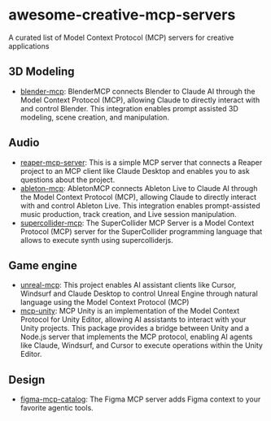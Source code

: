 # awesome-creative-mcp-servers
A curated list of Model Context Protocol (MCP) servers for creative applications

## 3D Modeling
- [blender-mcp](https://github.com/ahujasid/blender-mcp): BlenderMCP connects Blender to Claude AI through the Model Context Protocol (MCP), allowing Claude to directly interact with and control Blender. This integration enables prompt assisted 3D modeling, scene creation, and manipulation.

## Audio
- [reaper-mcp-server](https://github.com/dschuler36/reaper-mcp-server): This is a simple MCP server that connects a Reaper project to an MCP client like Claude Desktop and enables you to ask questions about the project.
- [ableton-mcp](https://github.com/ahujasid/ableton-mcp): AbletonMCP connects Ableton Live to Claude AI through the Model Context Protocol (MCP), allowing Claude to directly interact with and control Ableton Live. This integration enables prompt-assisted music production, track creation, and Live session manipulation.
- [supercollider-mcp](https://github.com/Synohara/supercollider-mcp): The SuperCollider MCP Server is a Model Context Protocol (MCP) server for the SuperCollider programming language that allows to execute synth using supercolliderjs.

## Game engine
- [unreal-mcp](https://github.com/chongdashu/unreal-mcp): This project enables AI assistant clients like Cursor, Windsurf and Claude Desktop to control Unreal Engine through natural language using the Model Context Protocol (MCP)
- [mcp-unity](https://github.com/CoderGamester/mcp-unity): MCP Unity is an implementation of the Model Context Protocol for Unity Editor, allowing AI assistants to interact with your Unity projects. This package provides a bridge between Unity and a Node.js server that implements the MCP protocol, enabling AI agents like Claude, Windsurf, and Cursor to execute operations within the Unity Editor.


## Design
- [figma-mcp-catalog](https://www.figma.com/mcp-catalog/): The Figma MCP server adds Figma context to your favorite agentic tools.